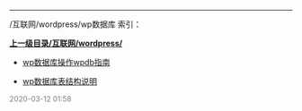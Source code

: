 
----

/互联网/wordpress/wp数据库 索引：


**[上一级目录/互联网/wordpress/](/互联网/wordpress/)**

- [wp数据库操作wpdb指南](/互联网/wordpress/wp数据库/wp数据库操作wpdb指南)

- [wp数据库表结构说明](/互联网/wordpress/wp数据库/wp数据库表结构说明)


<font size=2 color='grey'> 2020-03-12 01:58 </font>